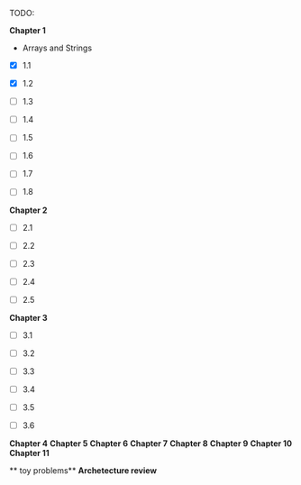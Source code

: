 TODO: 

**Chapter 1**
- Arrays and Strings 

- [x] 1.1
- [x] 1.2
- [ ] 1.3
- [ ] 1.4
- [ ] 1.5
- [ ] 1.6
- [ ] 1.7
- [ ] 1.8


**Chapter 2**
- [ ] 2.1
- [ ] 2.2
- [ ] 2.3
- [ ] 2.4
- [ ] 2.5


**Chapter 3**
- [ ] 3.1
- [ ] 3.2
- [ ] 3.3
- [ ] 3.4
- [ ] 3.5
- [ ] 3.6


**Chapter 4**
**Chapter 5**
**Chapter 6**
**Chapter 7**
**Chapter 8**
**Chapter 9**
**Chapter 10**
**Chapter 11**

** toy problems** 
**Archetecture review** 




